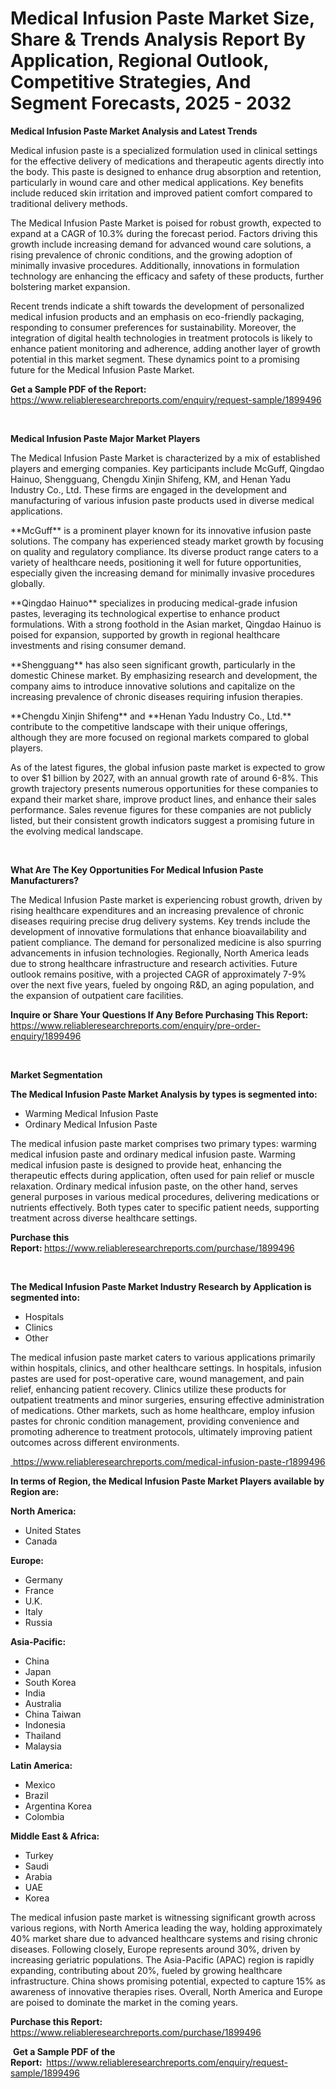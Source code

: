 <p><h1>Medical Infusion Paste Market Size, Share & Trends Analysis Report By Application, Regional Outlook, Competitive Strategies, And Segment Forecasts, 2025 - 2032</h1></p><p><strong>Medical Infusion Paste Market Analysis and Latest Trends</strong></p>
<p><p>Medical infusion paste is a specialized formulation used in clinical settings for the effective delivery of medications and therapeutic agents directly into the body. This paste is designed to enhance drug absorption and retention, particularly in wound care and other medical applications. Key benefits include reduced skin irritation and improved patient comfort compared to traditional delivery methods.</p><p>The Medical Infusion Paste Market is poised for robust growth, expected to expand at a CAGR of 10.3% during the forecast period. Factors driving this growth include increasing demand for advanced wound care solutions, a rising prevalence of chronic conditions, and the growing adoption of minimally invasive procedures. Additionally, innovations in formulation technology are enhancing the efficacy and safety of these products, further bolstering market expansion.</p><p>Recent trends indicate a shift towards the development of personalized medical infusion products and an emphasis on eco-friendly packaging, responding to consumer preferences for sustainability. Moreover, the integration of digital health technologies in treatment protocols is likely to enhance patient monitoring and adherence, adding another layer of growth potential in this market segment. These dynamics point to a promising future for the Medical Infusion Paste Market.</p></p>
<p><strong>Get a Sample PDF of the Report:&nbsp;</strong> <a href="https://www.reliableresearchreports.com/enquiry/request-sample/1899496?utm_campaign=12&utm_medium=2&utm_source=Github&utm_content=ia&utm_term=16042025&utm_id=medical-infusion-paste">https://www.reliableresearchreports.com/enquiry/request-sample/1899496</a></p>
<p>&nbsp;</p>
<p><strong>Medical Infusion Paste Major Market Players</strong></p>
<p><p>The Medical Infusion Paste Market is characterized by a mix of established players and emerging companies. Key participants include McGuff, Qingdao Hainuo, Shengguang, Chengdu Xinjin Shifeng, KM, and Henan Yadu Industry Co., Ltd. These firms are engaged in the development and manufacturing of various infusion paste products used in diverse medical applications.</p><p>**McGuff** is a prominent player known for its innovative infusion paste solutions. The company has experienced steady market growth by focusing on quality and regulatory compliance. Its diverse product range caters to a variety of healthcare needs, positioning it well for future opportunities, especially given the increasing demand for minimally invasive procedures globally.</p><p>**Qingdao Hainuo** specializes in producing medical-grade infusion pastes, leveraging its technological expertise to enhance product formulations. With a strong foothold in the Asian market, Qingdao Hainuo is poised for expansion, supported by growth in regional healthcare investments and rising consumer demand.</p><p>**Shengguang** has also seen significant growth, particularly in the domestic Chinese market. By emphasizing research and development, the company aims to introduce innovative solutions and capitalize on the increasing prevalence of chronic diseases requiring infusion therapies. </p><p>**Chengdu Xinjin Shifeng** and **Henan Yadu Industry Co., Ltd.** contribute to the competitive landscape with their unique offerings, although they are more focused on regional markets compared to global players.</p><p>As of the latest figures, the global infusion paste market is expected to grow to over $1 billion by 2027, with an annual growth rate of around 6-8%. This growth trajectory presents numerous opportunities for these companies to expand their market share, improve product lines, and enhance their sales performance. Sales revenue figures for these companies are not publicly listed, but their consistent growth indicators suggest a promising future in the evolving medical landscape.</p></p>
<p>&nbsp;</p>
<p><strong>What Are The Key Opportunities For Medical Infusion Paste Manufacturers?</strong></p>
<p><p>The Medical Infusion Paste market is experiencing robust growth, driven by rising healthcare expenditures and an increasing prevalence of chronic diseases requiring precise drug delivery systems. Key trends include the development of innovative formulations that enhance bioavailability and patient compliance. The demand for personalized medicine is also spurring advancements in infusion technologies. Regionally, North America leads due to strong healthcare infrastructure and research activities. Future outlook remains positive, with a projected CAGR of approximately 7-9% over the next five years, fueled by ongoing R&D, an aging population, and the expansion of outpatient care facilities.</p></p>
<p><strong>Inquire or Share Your Questions If Any Before Purchasing This Report:</strong> <a href="https://www.reliableresearchreports.com/enquiry/pre-order-enquiry/1899496?utm_campaign=12&utm_medium=2&utm_source=Github&utm_content=ia&utm_term=16042025&utm_id=medical-infusion-paste">https://www.reliableresearchreports.com/enquiry/pre-order-enquiry/1899496</a></p>
<p>&nbsp;</p>
<p><strong>Market Segmentation</strong></p>
<p><strong>The Medical Infusion Paste Market Analysis by types is segmented into:</strong></p>
<p><ul><li>Warming Medical Infusion Paste</li><li>Ordinary Medical Infusion Paste</li></ul></p>
<p><p>The medical infusion paste market comprises two primary types: warming medical infusion paste and ordinary medical infusion paste. Warming medical infusion paste is designed to provide heat, enhancing the therapeutic effects during application, often used for pain relief or muscle relaxation. Ordinary medical infusion paste, on the other hand, serves general purposes in various medical procedures, delivering medications or nutrients effectively. Both types cater to specific patient needs, supporting treatment across diverse healthcare settings.</p></p>
<p><strong>Purchase this Report:&nbsp;</strong><a href="https://www.reliableresearchreports.com/purchase/1899496?utm_campaign=12&utm_medium=2&utm_source=Github&utm_content=ia&utm_term=16042025&utm_id=medical-infusion-paste">https://www.reliableresearchreports.com/purchase/1899496</a></p>
<p>&nbsp;</p>
<p><strong>The Medical Infusion Paste Market Industry Research by Application is segmented into:</strong></p>
<p><ul><li>Hospitals</li><li>Clinics</li><li>Other</li></ul></p>
<p><p>The medical infusion paste market caters to various applications primarily within hospitals, clinics, and other healthcare settings. In hospitals, infusion pastes are used for post-operative care, wound management, and pain relief, enhancing patient recovery. Clinics utilize these products for outpatient treatments and minor surgeries, ensuring effective administration of medications. Other markets, such as home healthcare, employ infusion pastes for chronic condition management, providing convenience and promoting adherence to treatment protocols, ultimately improving patient outcomes across different environments.</p></p>
<p><a href="https://www.reliableresearchreports.com/medical-infusion-paste-r1899496?utm_campaign=12&utm_medium=2&utm_source=Github&utm_content=ia&utm_term=16042025&utm_id=medical-infusion-paste">&nbsp;https://www.reliableresearchreports.com/medical-infusion-paste-r1899496</a></p>
<p><strong>In terms of Region, the Medical Infusion Paste Market Players available by Region are:</strong></p>
<p>
    <p> <strong> North America: </strong>
        <ul>
            <li>United States</li>
            <li>Canada</li>
        </ul>
        </p> 
    <p> <strong> Europe: </strong>
        <ul>
            <li>Germany</li>
            <li>France</li>
            <li>U.K.</li>
            <li>Italy</li>
            <li>Russia</li>
        </ul>
        </p> 
    <p> <strong> Asia-Pacific: </strong>
        <ul>
            <li>China</li>
            <li>Japan</li>
            <li>South Korea</li>
            <li>India</li>
            <li>Australia</li>
            <li>China Taiwan</li>
            <li>Indonesia</li>
            <li>Thailand</li>
            <li>Malaysia</li>
        </ul>
        </p> 
    <p> <strong> Latin America: </strong>
        <ul>
            <li>Mexico</li>
            <li>Brazil</li>
            <li>Argentina Korea</li>
            <li>Colombia</li>
        </ul>
        </p> 
    <p> <strong> Middle East & Africa: </strong>
        <ul>
            <li>Turkey</li>
            <li>Saudi</li>
            <li>Arabia</li>
            <li>UAE</li>
            <li>Korea</li>
        </ul>
    </p>
    </p>
<p><p>The medical infusion paste market is witnessing significant growth across various regions, with North America leading the way, holding approximately 40% market share due to advanced healthcare systems and rising chronic diseases. Following closely, Europe represents around 30%, driven by increasing geriatric populations. The Asia-Pacific (APAC) region is rapidly expanding, contributing about 20%, fueled by growing healthcare infrastructure. China shows promising potential, expected to capture 15% as awareness of innovative therapies rises. Overall, North America and Europe are poised to dominate the market in the coming years.</p></p>
<p><strong>Purchase this Report: </strong><a href="https://www.reliableresearchreports.com/purchase/1899496?utm_campaign=12&utm_medium=2&utm_source=Github&utm_content=ia&utm_term=16042025&utm_id=medical-infusion-paste">https://www.reliableresearchreports.com/purchase/1899496</a></p>
<p>&nbsp;<strong>Get a Sample PDF of the Report:&nbsp;&nbsp;</strong><a href="https://www.reliableresearchreports.com/enquiry/request-sample/1899496?utm_campaign=12&utm_medium=2&utm_source=Github&utm_content=ia&utm_term=16042025&utm_id=medical-infusion-paste">https://www.reliableresearchreports.com/enquiry/request-sample/1899496</a></p>
<p><strong></strong></p>
<p><p></p><p></p><p></p></p>